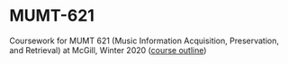 # MUMT-621
Coursework for MUMT 621 (Music Information Acquisition, Preservation, and Retrieval) at McGill, Winter 2020 ([course outline](http://www.music.mcgill.ca/~ich/classes/mumt621_20/mumt621outline.html))